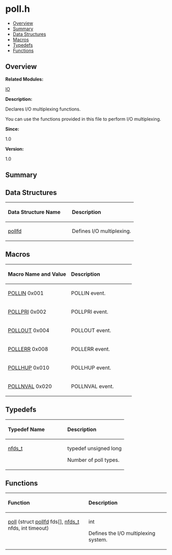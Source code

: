 # poll.h<a name="EN-US_TOPIC_0000001055387986"></a>

-   [Overview](#section491284639165628)
-   [Summary](#section924043502165628)
-   [Data Structures](#nested-classes)
-   [Macros](#define-members)
-   [Typedefs](#typedef-members)
-   [Functions](#func-members)

## **Overview**<a name="section491284639165628"></a>

**Related Modules:**

[IO](io.md)

**Description:**

Declares I/O multiplexing functions. 

You can use the functions provided in this file to perform I/O multiplexing.

**Since:**

1.0

**Version:**

1.0

## **Summary**<a name="section924043502165628"></a>

## Data Structures<a name="nested-classes"></a>

<a name="table703169282165628"></a>
<table><thead align="left"><tr id="row1754173531165628"><th class="cellrowborder" valign="top" width="50%" id="mcps1.1.3.1.1"><p id="p1058743985165628"><a name="p1058743985165628"></a><a name="p1058743985165628"></a>Data Structure Name</p>
</th>
<th class="cellrowborder" valign="top" width="50%" id="mcps1.1.3.1.2"><p id="p2133184989165628"><a name="p2133184989165628"></a><a name="p2133184989165628"></a>Description</p>
</th>
</tr>
</thead>
<tbody><tr id="row121614324165628"><td class="cellrowborder" valign="top" width="50%" headers="mcps1.1.3.1.1 "><p id="p623527271165628"><a name="p623527271165628"></a><a name="p623527271165628"></a><a href="pollfd.md">pollfd</a></p>
</td>
<td class="cellrowborder" valign="top" width="50%" headers="mcps1.1.3.1.2 "><p id="p1206698829165628"><a name="p1206698829165628"></a><a name="p1206698829165628"></a>Defines I/O multiplexing. </p>
</td>
</tr>
</tbody>
</table>

## Macros<a name="define-members"></a>

<a name="table204666428165628"></a>
<table><thead align="left"><tr id="row1467821973165628"><th class="cellrowborder" valign="top" width="50%" id="mcps1.1.3.1.1"><p id="p793300282165628"><a name="p793300282165628"></a><a name="p793300282165628"></a>Macro Name and Value</p>
</th>
<th class="cellrowborder" valign="top" width="50%" id="mcps1.1.3.1.2"><p id="p726756834165628"><a name="p726756834165628"></a><a name="p726756834165628"></a>Description</p>
</th>
</tr>
</thead>
<tbody><tr id="row9127468165628"><td class="cellrowborder" valign="top" width="50%" headers="mcps1.1.3.1.1 "><p id="p681672995165628"><a name="p681672995165628"></a><a name="p681672995165628"></a><a href="io.md#ga52ac479a805051f59643588b096024ff">POLLIN</a>   0x001</p>
</td>
<td class="cellrowborder" valign="top" width="50%" headers="mcps1.1.3.1.2 "><p id="p438329664165628"><a name="p438329664165628"></a><a name="p438329664165628"></a>POLLIN event. </p>
</td>
</tr>
<tr id="row334325161165628"><td class="cellrowborder" valign="top" width="50%" headers="mcps1.1.3.1.1 "><p id="p931820439165628"><a name="p931820439165628"></a><a name="p931820439165628"></a><a href="io.md#gab6f53b89c7a4cc5e8349f7c778d85168">POLLPRI</a>   0x002</p>
</td>
<td class="cellrowborder" valign="top" width="50%" headers="mcps1.1.3.1.2 "><p id="p1197750726165628"><a name="p1197750726165628"></a><a name="p1197750726165628"></a>POLLPRI event. </p>
</td>
</tr>
<tr id="row199636907165628"><td class="cellrowborder" valign="top" width="50%" headers="mcps1.1.3.1.1 "><p id="p1829391257165628"><a name="p1829391257165628"></a><a name="p1829391257165628"></a><a href="io.md#ga91b3c67129ac7675062f316b840a0d58">POLLOUT</a>   0x004</p>
</td>
<td class="cellrowborder" valign="top" width="50%" headers="mcps1.1.3.1.2 "><p id="p2017885515165628"><a name="p2017885515165628"></a><a name="p2017885515165628"></a>POLLOUT event. </p>
</td>
</tr>
<tr id="row1555564752165628"><td class="cellrowborder" valign="top" width="50%" headers="mcps1.1.3.1.1 "><p id="p1459003025165628"><a name="p1459003025165628"></a><a name="p1459003025165628"></a><a href="io.md#gab1c532446408c98559d4aaaeeeb99820">POLLERR</a>   0x008</p>
</td>
<td class="cellrowborder" valign="top" width="50%" headers="mcps1.1.3.1.2 "><p id="p1310018690165628"><a name="p1310018690165628"></a><a name="p1310018690165628"></a>POLLERR event. </p>
</td>
</tr>
<tr id="row1774410902165628"><td class="cellrowborder" valign="top" width="50%" headers="mcps1.1.3.1.1 "><p id="p1409639718165628"><a name="p1409639718165628"></a><a name="p1409639718165628"></a><a href="io.md#ga262754fe6bdf27c2cd3da43284ec8536">POLLHUP</a>   0x010</p>
</td>
<td class="cellrowborder" valign="top" width="50%" headers="mcps1.1.3.1.2 "><p id="p1488363236165628"><a name="p1488363236165628"></a><a name="p1488363236165628"></a>POLLHUP event. </p>
</td>
</tr>
<tr id="row1099723858165628"><td class="cellrowborder" valign="top" width="50%" headers="mcps1.1.3.1.1 "><p id="p700733389165628"><a name="p700733389165628"></a><a name="p700733389165628"></a><a href="io.md#gae8bffe35c61e12fb7b408b89721896df">POLLNVAL</a>   0x020</p>
</td>
<td class="cellrowborder" valign="top" width="50%" headers="mcps1.1.3.1.2 "><p id="p417713222165628"><a name="p417713222165628"></a><a name="p417713222165628"></a>POLLNVAL event. </p>
</td>
</tr>
</tbody>
</table>

## Typedefs<a name="typedef-members"></a>

<a name="table2031109892165628"></a>
<table><thead align="left"><tr id="row1816937203165628"><th class="cellrowborder" valign="top" width="50%" id="mcps1.1.3.1.1"><p id="p1883648786165628"><a name="p1883648786165628"></a><a name="p1883648786165628"></a>Typedef Name</p>
</th>
<th class="cellrowborder" valign="top" width="50%" id="mcps1.1.3.1.2"><p id="p762247693165628"><a name="p762247693165628"></a><a name="p762247693165628"></a>Description</p>
</th>
</tr>
</thead>
<tbody><tr id="row1312454647165628"><td class="cellrowborder" valign="top" width="50%" headers="mcps1.1.3.1.1 "><p id="p1952430895165628"><a name="p1952430895165628"></a><a name="p1952430895165628"></a><a href="io.md#ga0af7a8bdafcd5532e620a11f0d373d52">nfds_t</a></p>
</td>
<td class="cellrowborder" valign="top" width="50%" headers="mcps1.1.3.1.2 "><p id="p1612423634165628"><a name="p1612423634165628"></a><a name="p1612423634165628"></a> typedef unsigned long </p>
<p id="p1067438352165628"><a name="p1067438352165628"></a><a name="p1067438352165628"></a>Number of poll types. </p>
</td>
</tr>
</tbody>
</table>

## Functions<a name="func-members"></a>

<a name="table1388755181165628"></a>
<table><thead align="left"><tr id="row203687318165628"><th class="cellrowborder" valign="top" width="50%" id="mcps1.1.3.1.1"><p id="p1508589012165628"><a name="p1508589012165628"></a><a name="p1508589012165628"></a>Function</p>
</th>
<th class="cellrowborder" valign="top" width="50%" id="mcps1.1.3.1.2"><p id="p1238280548165628"><a name="p1238280548165628"></a><a name="p1238280548165628"></a>Description</p>
</th>
</tr>
</thead>
<tbody><tr id="row1088929531165628"><td class="cellrowborder" valign="top" width="50%" headers="mcps1.1.3.1.1 "><p id="p1816503821165628"><a name="p1816503821165628"></a><a name="p1816503821165628"></a><a href="io.md#gab7fc0f6be5f13c81de180c1288ba3b6f">poll</a> (struct <a href="pollfd.md">pollfd</a> fds[], <a href="io.md#ga0af7a8bdafcd5532e620a11f0d373d52">nfds_t</a> nfds, int timeout)</p>
</td>
<td class="cellrowborder" valign="top" width="50%" headers="mcps1.1.3.1.2 "><p id="p830926262165628"><a name="p830926262165628"></a><a name="p830926262165628"></a>int </p>
<p id="p765194699165628"><a name="p765194699165628"></a><a name="p765194699165628"></a>Defines the I/O multiplexing system. </p>
</td>
</tr>
</tbody>
</table>

